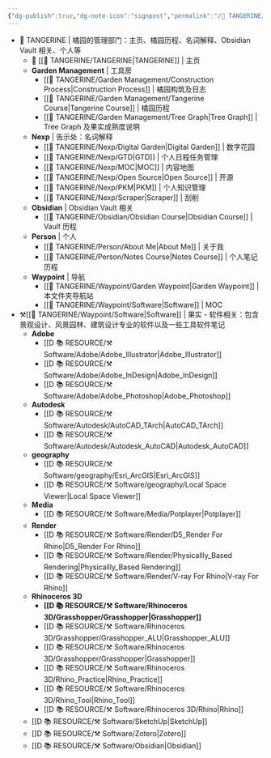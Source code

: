 ```yaml
---
{"dg-publish":true,"dg-note-icon":"signpost","permalink":"/🍊 TANGERINE/Waypoint/Garden Waypoint/","dgPassFrontmatter":true,"noteIcon":"signpost","created":"2024-11-01T20:00:44.313+08:00","updated":"2024-11-01T20:47:54.234+08:00"}
---
```


- 🍊 TANGERINE | 橘园的管理部门：主页、橘园历程、名词解释、Obsidian Vault 相关、个人等
	- 🏡 [[🍊 TANGERINE/TANGERINE\|TANGERINE]] | 主页
	- **Garden Management** | 工具房
		- [[🍊 TANGERINE/Garden Management/Construction Process\|Construction Process]] | 橘园构筑及日志
		- [[🍊 TANGERINE/Garden Management/Tangerine Course\|Tangerine Course]] | 橘园历程
		- [[🍊 TANGERINE/Garden Management/Tree Graph\|Tree Graph]] | Tree Graph 及果实成熟度说明
	- **Nexp** | 告示处：名词解释
		- [[🍊 TANGERINE/Nexp/Digital Garden\|Digital Garden]] | 数字花园
		- [[🍊 TANGERINE/Nexp/GTD\|GTD]] | 个人日程任务管理
		- [[🍊 TANGERINE/Nexp/MOC\|MOC]] | 内容地图
		- [[🍊 TANGERINE/Nexp/Open Source\|Open Source]] | 开源
		- [[🍊 TANGERINE/Nexp/PKM\|PKM]] | 个人知识管理
		- [[🍊 TANGERINE/Nexp/Scraper\|Scraper]] | 刮削
	- **Obsidian** | Obsidian Vault 相关
		- [[🍊 TANGERINE/Obsidian/Obsidian Course\|Obsidian Course]] | Vault 历程
	- **Person** | 个人
		- [[🍊 TANGERINE/Person/About Me\|About Me]] | 关于我
		- [[🍊 TANGERINE/Person/Notes Course\|Notes Course]] | 个人笔记历程
	- **Waypoint** | 导航
		- [[🍊 TANGERINE/Waypoint/Garden Waypoint\|Garden Waypoint]] | 本文件夹导航站
		- [[🍊 TANGERINE/Waypoint/Software\|Software]] | MOC
- ⚒️[[🍊 TANGERINE/Waypoint/Software\|Software]] | 果实 - 软件相关：包含景观设计、风景园林、建筑设计专业的软件以及一些工具软件笔记
	- **Adobe**
		- [[D 📚 RESOURCE/⚒️ Software/Adobe/Adobe_Illustrator\|Adobe_Illustrator]]
		- [[D 📚 RESOURCE/⚒️ Software/Adobe/Adobe_InDesign\|Adobe_InDesign]]
		- [[D 📚 RESOURCE/⚒️ Software/Adobe/Adobe_Photoshop\|Adobe_Photoshop]]
	- **Autodesk**
		- [[D 📚 RESOURCE/⚒️ Software/Autodesk/AutoCAD_TArch\|AutoCAD_TArch]]
		- [[D 📚 RESOURCE/⚒️ Software/Autodesk/Autodesk_AutoCAD\|Autodesk_AutoCAD]]
	- **geography**
		- [[D 📚 RESOURCE/⚒️ Software/geography/Esri_ArcGIS\|Esri_ArcGIS]]
		- [[D 📚 RESOURCE/⚒️ Software/geography/Local Space Viewer\|Local Space Viewer]]
	- **Media**
		- [[D 📚 RESOURCE/⚒️ Software/Media/Potplayer\|Potplayer]]
	- **Render**
		- [[D 📚 RESOURCE/⚒️ Software/Render/D5_Render For Rhino\|D5_Render For Rhino]]
		- [[D 📚 RESOURCE/⚒️ Software/Render/Physicallly_Based Rendering\|Physicallly_Based Rendering]]
		- [[D 📚 RESOURCE/⚒️ Software/Render/V-ray For Rhino\|V-ray For Rhino]]
	- **Rhinoceros 3D**
		- **[[D 📚 RESOURCE/⚒️ Software/Rhinoceros 3D/Grasshopper/Grasshopper\|Grasshopper]]**
		- [[D 📚 RESOURCE/⚒️ Software/Rhinoceros 3D/Grasshopper/Grasshopper_ALU\|Grasshopper_ALU]]
		- [[D 📚 RESOURCE/⚒️ Software/Rhinoceros 3D/Grasshopper/Grasshopper\|Grasshopper]]
		- [[D 📚 RESOURCE/⚒️ Software/Rhinoceros 3D/Rhino_Practice\|Rhino_Practice]]
		- [[D 📚 RESOURCE/⚒️ Software/Rhinoceros 3D/Rhino_Tool\|Rhino_Tool]]
		- [[D 📚 RESOURCE/⚒️ Software/Rhinoceros 3D/Rhino\|Rhino]]
	- [[D 📚 RESOURCE/⚒️ Software/SketchUp\|SketchUp]]
	- [[D 📚 RESOURCE/⚒️ Software/Zotero\|Zotero]]
	- [[D 📚 RESOURCE/⚒️ Software/Obsidian\|Obsidian]]
